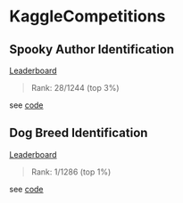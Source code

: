 # KaggleCompetitions

## Spooky Author Identification

[Leaderboard](https://www.kaggle.com/c/spooky-author-identification/leaderboard)

> Rank: 28/1244 (top 3%)

see [code](https://github.com/GuidoPaul/KaggleCompetitions/tree/master/Spooky_Author_Identification/src)

## Dog Breed Identification

[Leaderboard](https://www.kaggle.com/c/dog-breed-identification/leaderboard)

> Rank: 1/1286 (top 1%)

see [code](https://github.com/GuidoPaul/KaggleCompetitions/tree/master/Dog_Breed_Identification/src)
